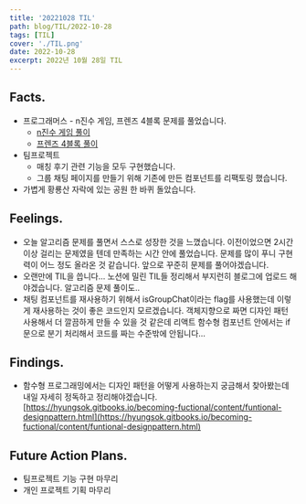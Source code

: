 ```yaml
---
title: '20221028 TIL'
path: blog/TIL/2022-10-28
tags: [TIL]
cover: './TIL.png'
date: 2022-10-28
excerpt: 2022년 10월 28일 TIL
---
```


## Facts.

- 프로그래머스 - n진수 게임, 프렌즈 4블록 문제를 풀었습니다.
  - [n진수 게임 풀이](https://hyejineee.github.io/blog/daily-algorithm-221028-1)
  - [프렌즈 4블록 풀이](https://hyejineee.github.io/blog/daily-algorithm-221028-2)
- 팀프로젝트
  - 매칭 후기 관련 기능을 모두 구현했습니다.
  - 그룹 채팅 페이지를 만들기 위해 기존에 만든 컴포넌트를 리팩토링 했습니다.
- 가볍게 황룡산 자락에 있는 공원 한 바퀴 돌았습니다.

## Feelings.

- 오늘 알고리즘 문제를 풀면서 스스로 성장한 것을 느꼈습니다. 이전이었으면 2시간 이상 걸리는 문제였을 텐데 만족하는 시간 안에 풀었습니다. 문제를 많이 푸니 구현력이 어느 정도 올라온 것 같습니다. 앞으로 꾸준히 문제를 풀어야겠습니다.
- 오랜만에 TIL을 씁니다… 노션에 밀린 TIL들 정리해서 부지런히 블로그에 업로드 해야겠습니다. 알고리즘 문제 풀이도..
- 채팅 컴포넌트를 재사용하기 위해서 isGroupChat이라는 flag를 사용했는데 이렇게 재사용하는 것이 좋은 코드인지 모르겠습니다. 객체지향으로 짜면 디자인 패턴 사용해서 더 깔끔하게 만들 수 있을 것 같은데 리액트 함수형 컴포넌트 안에서는 if문으로 분기 처리해서 코드를 짜는 수준밖에 안됩니다…

## Findings.

- 함수형 프로그래밍에서는 디자인 패턴을 어떻게 사용하는지 궁금해서 찾아봤는데 내일 자세히 정독하고 정리해야겠습니다. [https://hyungsok.gitbooks.io/becoming-fuctional/content/funtional-designpattern.html](https://hyungsok.gitbooks.io/becoming-fuctional/content/funtional-designpattern.html)

## Future Action Plans.

- 팀프로젝트 기능 구현 마무리
- 개인 프로젝트 기획 마무리
